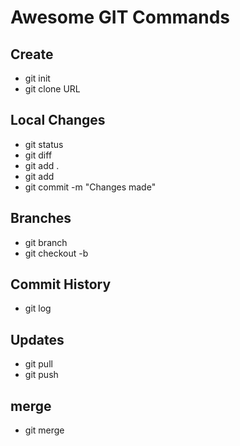 # Awesome GIT Commands 

## Create
* git init
* git clone URL

## Local Changes
* git status
* git diff
* git add .
* git add <file>
* git commit -m "Changes made"

## Branches
* git branch
* git checkout -b <branch>

## Commit History
* git log

## Updates
* git pull <remote> <branch>
* git push <remote> <branch>

## merge
* git merge <branch>